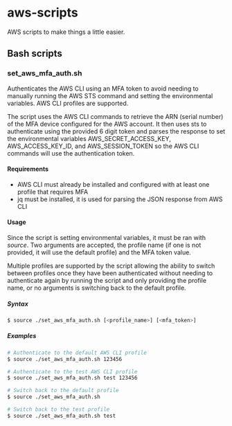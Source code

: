 # aws-scripts
AWS scripts to make things a little easier.

## Bash scripts
### set_aws_mfa_auth.sh
Authenticates the AWS CLI using an MFA token to avoid needing to manually running the AWS STS command and setting the environmental variables. AWS CLI profiles are supported.

The script uses the AWS CLI commands to retrieve the ARN (serial number) of the MFA device configured for the AWS account. It then uses sts to authenticate using the provided 6 digit token and parses the response to set the environmental variables AWS_SECRET_ACCESS_KEY, AWS_ACCESS_KEY_ID, and AWS_SESSION_TOKEN so the AWS CLI commands will use the authentication token.

#### Requirements
- AWS CLI must already be installed and configured with at least one profile that requires MFA
- jq must be installed, it is used for parsing the JSON response from AWS CLI

#### Usage
Since the script is setting environmental variables, it must be ran with *source*. Two arguments are accepted, the profile name (if one is not provided, it will use the default profile) and the MFA token value.

Multiple profiles are supported by the script allowing the ability to switch between profiles once they have been authenticated without needing to authenticate again by running the script and only providing the profile name, or no arguments is switching back to the default profile.

##### Syntax
```bash
$ source ./set_aws_mfa_auth.sh [<profile_name>] [<mfa_token>]
```

##### Examples
```bash
# Authenticate to the default AWS CLI profile
$ source ./set_aws_mfa_auth.sh 123456

# Authenticate to the test AWS CLI profile
$ source ./set_aws_mfa_auth.sh test 123456

# Switch back to the default profile
$ source ./set_aws_mfa_auth.sh

# Switch back to the test profile
$ source ./set_aws_mfa_auth.sh test
```
